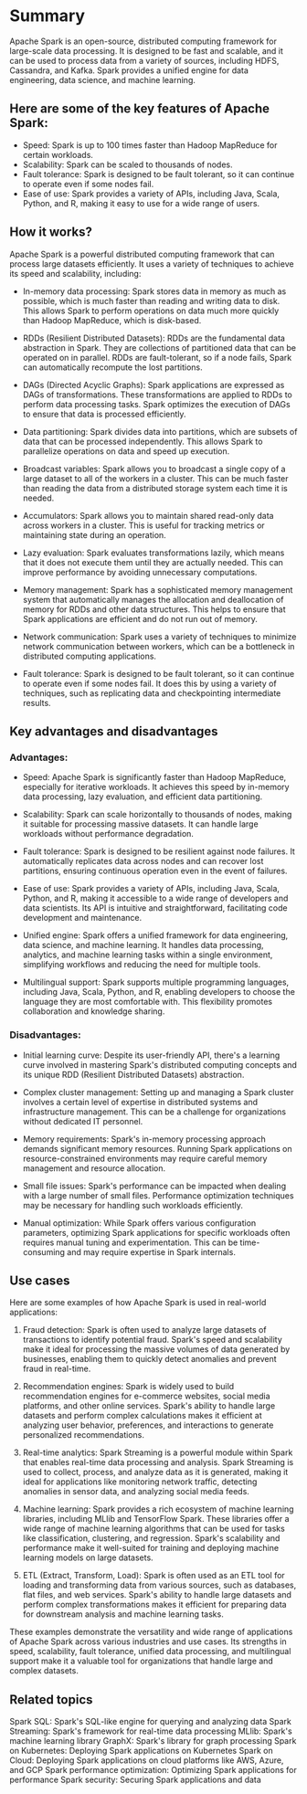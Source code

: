 # Summary

Apache Spark is an open-source, distributed computing framework for large-scale data processing. It is designed to be fast and scalable, and it can be used to process data from a variety of sources, including HDFS, Cassandra, and Kafka. Spark provides a unified engine for data engineering, data science, and machine learning.

## Here are some of the key features of Apache Spark:

 * Speed: Spark is up to 100 times faster than Hadoop MapReduce for certain workloads.
 * Scalability: Spark can be scaled to thousands of nodes.
 * Fault tolerance: Spark is designed to be fault tolerant, so it can continue to operate even if some nodes fail.
 * Ease of use: Spark provides a variety of APIs, including Java, Scala, Python, and R, making it easy to use for a wide range of users.


## How it works?

Apache Spark is a powerful distributed computing framework that can process large datasets efficiently. It uses a variety of techniques to achieve its speed and scalability, including:

 * In-memory data processing: Spark stores data in memory as much as possible, which is much faster than reading and writing data to disk. This allows Spark to perform operations on data much more quickly than Hadoop MapReduce, which is disk-based.

 * RDDs (Resilient Distributed Datasets): RDDs are the fundamental data abstraction in Spark. They are collections of partitioned data that can be operated on in parallel. RDDs are fault-tolerant, so if a node fails, Spark can automatically recompute the lost partitions.

 * DAGs (Directed Acyclic Graphs): Spark applications are expressed as DAGs of transformations. These transformations are applied to RDDs to perform data processing tasks. Spark optimizes the execution of DAGs to ensure that data is processed efficiently.

 * Data partitioning: Spark divides data into partitions, which are subsets of data that can be processed independently. This allows Spark to parallelize operations on data and speed up execution.

 * Broadcast variables: Spark allows you to broadcast a single copy of a large dataset to all of the workers in a cluster. This can be much faster than reading the data from a distributed storage system each time it is needed.

 * Accumulators: Spark allows you to maintain shared read-only data across workers in a cluster. This is useful for tracking metrics or maintaining state during an operation.

 * Lazy evaluation: Spark evaluates transformations lazily, which means that it does not execute them until they are actually needed. This can improve performance by avoiding unnecessary computations.

 * Memory management: Spark has a sophisticated memory management system that automatically manages the allocation and deallocation of memory for RDDs and other data structures. This helps to ensure that Spark applications are efficient and do not run out of memory.

 * Network communication: Spark uses a variety of techniques to minimize network communication between workers, which can be a bottleneck in distributed computing applications.

 * Fault tolerance: Spark is designed to be fault tolerant, so it can continue to operate even if some nodes fail. It does this by using a variety of techniques, such as replicating data and checkpointing intermediate results.

## Key advantages and disadvantages

### Advantages:

 * Speed: Apache Spark is significantly faster than Hadoop MapReduce, especially for iterative workloads. It achieves this speed by in-memory data processing, lazy evaluation, and efficient data partitioning.

 * Scalability: Spark can scale horizontally to thousands of nodes, making it suitable for processing massive datasets. It can handle large workloads without performance degradation.

 * Fault tolerance: Spark is designed to be resilient against node failures. It automatically replicates data across nodes and can recover lost partitions, ensuring continuous operation even in the event of failures.

 * Ease of use: Spark provides a variety of APIs, including Java, Scala, Python, and R, making it accessible to a wide range of developers and data scientists. Its API is intuitive and straightforward, facilitating code development and maintenance.

 * Unified engine: Spark offers a unified framework for data engineering, data science, and machine learning. It handles data processing, analytics, and machine learning tasks within a single environment, simplifying workflows and reducing the need for multiple tools.

 * Multilingual support: Spark supports multiple programming languages, including Java, Scala, Python, and R, enabling developers to choose the language they are most comfortable with. This flexibility promotes collaboration and knowledge sharing.

### Disadvantages:

 * Initial learning curve: Despite its user-friendly API, there's a learning curve involved in mastering Spark's distributed computing concepts and its unique RDD (Resilient Distributed Datasets) abstraction.

 * Complex cluster management: Setting up and managing a Spark cluster involves a certain level of expertise in distributed systems and infrastructure management. This can be a challenge for organizations without dedicated IT personnel.

 * Memory requirements: Spark's in-memory processing approach demands significant memory resources. Running Spark applications on resource-constrained environments may require careful memory management and resource allocation.

 * Small file issues: Spark's performance can be impacted when dealing with a large number of small files. Performance optimization techniques may be necessary for handling such workloads efficiently.

 * Manual optimization: While Spark offers various configuration parameters, optimizing Spark applications for specific workloads often requires manual tuning and experimentation. This can be time-consuming and may require expertise in Spark internals.


## Use cases

Here are some examples of how Apache Spark is used in real-world applications:

1. Fraud detection: Spark is often used to analyze large datasets of transactions to identify potential fraud. Spark's speed and scalability make it ideal for processing the massive volumes of data generated by businesses, enabling them to quickly detect anomalies and prevent fraud in real-time.

2. Recommendation engines: Spark is widely used to build recommendation engines for e-commerce websites, social media platforms, and other online services. Spark's ability to handle large datasets and perform complex calculations makes it efficient at analyzing user behavior, preferences, and interactions to generate personalized recommendations.

3. Real-time analytics: Spark Streaming is a powerful module within Spark that enables real-time data processing and analysis. Spark Streaming is used to collect, process, and analyze data as it is generated, making it ideal for applications like monitoring network traffic, detecting anomalies in sensor data, and analyzing social media feeds.

4. Machine learning: Spark provides a rich ecosystem of machine learning libraries, including MLlib and TensorFlow Spark. These libraries offer a wide range of machine learning algorithms that can be used for tasks like classification, clustering, and regression. Spark's scalability and performance make it well-suited for training and deploying machine learning models on large datasets.

5. ETL (Extract, Transform, Load): Spark is often used as an ETL tool for loading and transforming data from various sources, such as databases, flat files, and web services. Spark's ability to handle large datasets and perform complex transformations makes it efficient for preparing data for downstream analysis and machine learning tasks.

These examples demonstrate the versatility and wide range of applications of Apache Spark across various industries and use cases. Its strengths in speed, scalability, fault tolerance, unified data processing, and multilingual support make it a valuable tool for organizations that handle large and complex datasets.


## Related topics

Spark SQL: Spark's SQL-like engine for querying and analyzing data
Spark Streaming: Spark's framework for real-time data processing
MLlib: Spark's machine learning library
GraphX: Spark's library for graph processing
Spark on Kubernetes: Deploying Spark applications on Kubernetes
Spark on Cloud: Deploying Spark applications on cloud platforms like AWS, Azure, and GCP
Spark performance optimization: Optimizing Spark applications for performance
Spark security: Securing Spark applications and data
